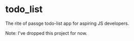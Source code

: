 # todo_list

The rite of passge todo-list app for aspiring JS developers.

Note: I've dropped this project for now.
